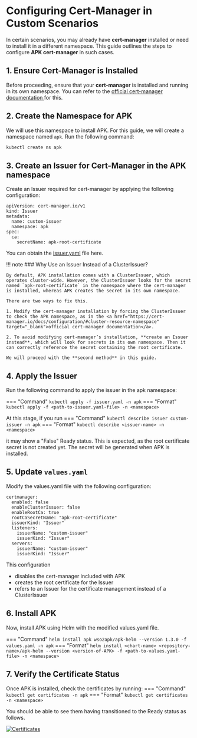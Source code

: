 # Configuring Cert-Manager in Custom Scenarios  

In certain scenarios, you may already have **cert-manager** installed or need to install it in a different namespace. This guide outlines the steps to configure **APK cert-manager** in such cases.  

## 1. Ensure Cert-Manager is Installed  

Before proceeding, ensure that your **cert-manager** is installed and running in its own namespace. You can refer to the <a href="https://cert-manager.io/docs/installation/" target="_blank">official cert-manager documentation </a> for this.

## 2. Create the Namespace for APK

We will use this namespace to install APK. For this guide, we will create a namespace named `apk`. Run the following command:  

```sh
kubectl create ns apk
```

## 3. Create an Issuer for Cert-Manager in the APK namespace

Create an Issuer required for cert-manager by applying the following configuration:
```
apiVersion: cert-manager.io/v1
kind: Issuer
metadata:
  name: custom-issuer  
  namespace: apk 
spec:
  ca:
    secretName: apk-root-certificate
```

You can obtain the <a href="../../assets/files/cert-manager/issuer.yaml" target="_blank" download>issuer.yaml</a> file here.

!!! note
    ### Why Use an Issuer Instead of a ClusterIssuer?

    By default, APK installation comes with a ClusterIssuer, which operates cluster-wide. However, the ClusterIssuer looks for the secret named `apk-root-certificate` in the namespace where the cert-manager is installed, whereas APK creates the secret in its own namespace.

    There are two ways to fix this.

    1. Modify the cert-manager installation by forcing the ClusterIssuer to check the APK namespace, as in the <a href="https://cert-manager.io/docs/configuration/#cluster-resource-namespace" target="_blank">official cert-manager documentation</a>.
   
    2. To avoid modifying cert-manager’s installation, **create an Issuer instead**, which will look for secrets in its own namespace. Then it can correctly reference the secret containing the root certificate.

    We will proceed with the **second method** in this guide.

## 4. Apply the Issuer

Run the following command to apply the issuer in the apk namespace:

=== "Command"
    ```
    kubectl apply -f issuer.yaml -n apk
    ```
=== "Format"
    ```
    kubectl apply -f <path-to-issuer.yaml-file> -n <namespace>
    ```

At this stage, if you run 
=== "Command"
    ```
    kubectl describe issuer custom-issuer -n apk
    ```
=== "Format"
    ```
    kubectl describe <issuer-name> -n <namespace>
    ```

it may show a "False" Ready status. This is expected, as the root certificate secret is not created yet. The secret will be generated when APK is installed.

## 5. Update `values.yaml`

Modify the values.yaml file with the following configuration:
```
certmanager:
  enabled: false
  enableClusterIssuer: false
  enableRootCa: true
  rootCaSecretName: "apk-root-certificate"
  issuerKind: "Issuer"
  listeners:
    issuerName: "custom-issuer"
    issuerKind: "Issuer"
  servers:
    issuerName: "custom-issuer"
    issuerKind: "Issuer"
```

This configuration 

- disables the cert-manager included with APK
- creates the root certificate for the Issuer
- refers to an Issuer for the certificate management instead of a ClusterIssuer

## 6. Install APK

Now, install APK using Helm with the modified values.yaml file.

=== "Command"
    ```
    helm install apk wso2apk/apk-helm --version 1.3.0 -f values.yaml -n apk
    ```
=== "Format"
    ```
    helm install <chart-name> <repository-name>/apk-helm --version <version-of-APK> -f <path-to-values.yaml-file> -n <namespace>
    ```

## 7. Verify the Certificate Status

Once APK is installed, check the certificates by running:
=== "Command"
    ```
    kubectl get certificates -n apk
    ```
=== "Format"
    ```
    kubectl get certificates -n <namespace>
    ```

You should be able to see them having transitioned to the Ready status as follows.

[![Certificates](../../assets/img/cert-manager/certificates.png)](../../assets/img/cert-manager/certificates.png)
